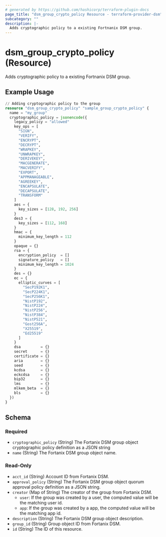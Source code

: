 ```yaml
---
# generated by https://github.com/hashicorp/terraform-plugin-docs
page_title: "dsm_group_crypto_policy Resource - terraform-provider-dsm"
subcategory: ""
description: |-
  Adds cryptographic policy to a existing Fortnanix DSM group.
---
```


# dsm_group_crypto_policy (Resource)

Adds cryptographic policy to a existing Fortnanix DSM group.

## Example Usage

```terraform
// Adding cryptographic policy to the group
resource "dsm_group_crypto_policy" "sample_group_crypto_policy" {
  name = "my_group"
  cryptographic_policy = jsonencode({
    legacy_policy = "allowed"
    key_ops = [
      "SIGN",
      "VERIFY",
      "ENCRYPT",
      "DECRYPT",
      "WRAPKEY",
      "UNWRAPKEY",
      "DERIVEKEY",
      "MACGENERATE",
      "MACVERIFY",
      "EXPORT",
      "APPMANAGEABLE",
      "AGREEKEY",
      "ENCAPSULATE",
      "DECAPSULATE",
      "TRANSFORM"
    ]
    aes = {
      key_sizes = [128, 192, 256]
    }
    des3 = {
      key_sizes = [112, 168]
    }
    hmac = {
      minimum_key_length = 112
    }
    opaque = {}
    rsa = {
      encryption_policy  = []
      signature_policy   = []
      minimum_key_length = 1024
    }
    des = {}
    ec = {
      elliptic_curves = [
        "SecP192K1",
        "SecP224K1",
        "SecP256K1",
        "NistP192",
        "NistP224",
        "NistP256",
        "NistP384",
        "NistP521",
        "Gost256A",
        "X25519",
        "Ed25519"
      ]
    }
    dsa         = {}
    secret      = {}
    certificate = {}
    aria        = {}
    seed        = {}
    kcdsa       = {}
    eckcdsa     = {}
    bip32       = {}
    lms         = {}
    mlkem_beta  = {}
    bls         = {}
  })
}
```

<!-- schema generated by tfplugindocs -->
## Schema

### Required

- `cryptographic_policy` (String) The Fortanix DSM group object cryptographic policy definition as a JSON string
- `name` (String) The Fortanix DSM group object name.

### Read-Only

- `acct_id` (String) Account ID from Fortanix DSM.
- `approval_policy` (String) The Fortanix DSM group object quorum approval policy definition as a JSON string.
- `creator` (Map of String) The creator of the group from Fortanix DSM.
   * `user`: If the group was created by a user, the computed value will be the matching user id.
   * `app`: If the group was created by a app, the computed value will be the matching app id.
- `description` (String) The Fortanix DSM group object description.
- `group_id` (String) Group object ID from Fortanix DSM.
- `id` (String) The ID of this resource.
